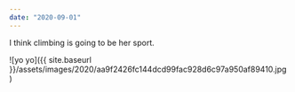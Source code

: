```yaml
---
date: "2020-09-01"
---
```


I think climbing is going to be her sport.

![yo yo]({{ site.baseurl }}/assets/images/2020/aa9f2426fc144dcd99fac928d6c97a950af89410.jpg)

